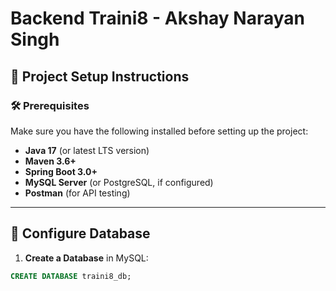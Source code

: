 # Backend Traini8 - Akshay Narayan Singh

## 📌 Project Setup Instructions

### 🛠️ Prerequisites
Make sure you have the following installed before setting up the project:
- **Java 17** (or latest LTS version)
- **Maven 3.6+**
- **Spring Boot 3.0+**
- **MySQL Server** (or PostgreSQL, if configured)
- **Postman** (for API testing)

---

## 🔧 Configure Database
1. **Create a Database** in MySQL:
```sql
CREATE DATABASE traini8_db;
 
